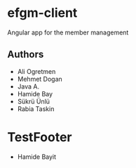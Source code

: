 # efgm-client
Angular app for the member management

## Authors
- Ali Ogretmen
- Mehmet Dogan
- Java A.
- Hamide Bay
- Sükrü Ünlü
- Rabia Taskin

# TestFooter
- Hamide Bayit


